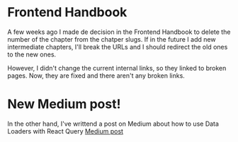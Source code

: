 # Frontend Handbook

A few weeks ago I made de decision in the Frontend Handbook to delete the number of the chapter from the chatper slugs. If in the future I add new intermediate chapters, I'll break the URLs and I should redirect the old ones to the new ones.

However, I didn't change the current internal links, so they linked to broken pages. Now, they are fixed and there aren't any broken links.

# New Medium post!

In the other hand, I've writtend a post on Medium about how to use Data Loaders with React Query [Medium post](https://juanoa.medium.com/how-to-use-data-loaders-with-react-query-b54376962f1b)
